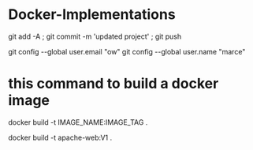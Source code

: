 # Docker-Implementations

git add -A ; git commit -m 'updated project' ; git push

git config --global user.email "ow"
git config --global user.name "marce"

# this command to build a docker image
docker build -t IMAGE_NAME:IMAGE_TAG .

docker build -t apache-web:V1 .